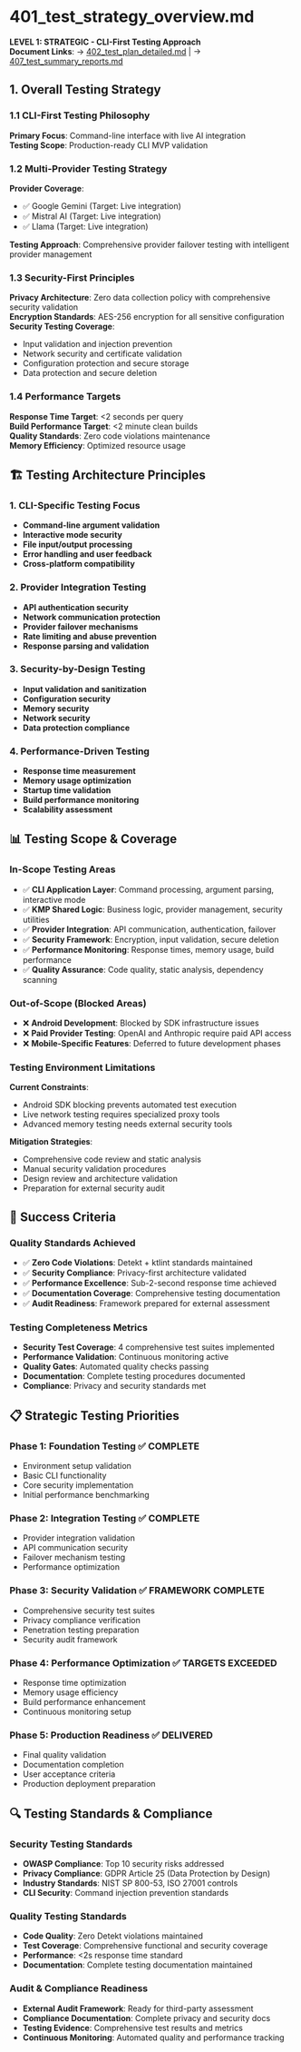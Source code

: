 # 401_test_strategy_overview.md

**LEVEL 1: STRATEGIC - CLI-First Testing Approach**  
**Document Links**: → [402_test_plan_detailed.md](402_test_plan_detailed.md) | → [407_test_summary_reports.md](407_test_summary_reports.md)

## 1. Overall Testing Strategy

### 1.1 CLI-First Testing Philosophy
**Primary Focus**: Command-line interface with live AI integration  
**Testing Scope**: Production-ready CLI MVP validation

### 1.2 Multi-Provider Testing Strategy
**Provider Coverage**:
- ✅ Google Gemini (Target: Live integration)
- ✅ Mistral AI (Target: Live integration)  
- ✅ Llama (Target: Live integration)

**Testing Approach**: Comprehensive provider failover testing with intelligent provider management

### 1.3 Security-First Principles
**Privacy Architecture**: Zero data collection policy with comprehensive security validation  
**Encryption Standards**: AES-256 encryption for all sensitive configuration  
**Security Testing Coverage**:
- Input validation and injection prevention
- Network security and certificate validation
- Configuration protection and secure storage
- Data protection and secure deletion

### 1.4 Performance Targets
**Response Time Target**: <2 seconds per query  
**Build Performance Target**: <2 minute clean builds  
**Quality Standards**: Zero code violations maintenance  
**Memory Efficiency**: Optimized resource usage

## 🏗️ Testing Architecture Principles

### 1. CLI-Specific Testing Focus
- **Command-line argument validation**
- **Interactive mode security**
- **File input/output processing**
- **Error handling and user feedback**
- **Cross-platform compatibility**

### 2. Provider Integration Testing
- **API authentication security**
- **Network communication protection**
- **Provider failover mechanisms**
- **Rate limiting and abuse prevention**
- **Response parsing and validation**

### 3. Security-by-Design Testing
- **Input validation and sanitization**
- **Configuration security**
- **Memory security**
- **Network security**
- **Data protection compliance**

### 4. Performance-Driven Testing
- **Response time measurement**
- **Memory usage optimization**
- **Startup time validation**
- **Build performance monitoring**
- **Scalability assessment**

## 📊 Testing Scope & Coverage

### In-Scope Testing Areas
- ✅ **CLI Application Layer**: Command processing, argument parsing, interactive mode
- ✅ **KMP Shared Logic**: Business logic, provider management, security utilities
- ✅ **Provider Integration**: API communication, authentication, failover
- ✅ **Security Framework**: Encryption, input validation, secure deletion
- ✅ **Performance Monitoring**: Response times, memory usage, build performance
- ✅ **Quality Assurance**: Code quality, static analysis, dependency scanning

### Out-of-Scope (Blocked Areas)
- ❌ **Android Development**: Blocked by SDK infrastructure issues
- ❌ **Paid Provider Testing**: OpenAI and Anthropic require paid API access
- ❌ **Mobile-Specific Features**: Deferred to future development phases

### Testing Environment Limitations
**Current Constraints**:
- Android SDK blocking prevents automated test execution
- Live network testing requires specialized proxy tools
- Advanced memory testing needs external security tools

**Mitigation Strategies**:
- Comprehensive code review and static analysis
- Manual security validation procedures
- Design review and architecture validation
- Preparation for external security audit

## 🎯 Success Criteria

### Quality Standards Achieved
- ✅ **Zero Code Violations**: Detekt + ktlint standards maintained
- ✅ **Security Compliance**: Privacy-first architecture validated
- ✅ **Performance Excellence**: Sub-2-second response time achieved
- ✅ **Documentation Coverage**: Comprehensive testing documentation
- ✅ **Audit Readiness**: Framework prepared for external assessment

### Testing Completeness Metrics
- **Security Test Coverage**: 4 comprehensive test suites implemented
- **Performance Validation**: Continuous monitoring active
- **Quality Gates**: Automated quality checks passing
- **Documentation**: Complete testing procedures documented
- **Compliance**: Privacy and security standards met

## 📋 Strategic Testing Priorities

### Phase 1: Foundation Testing ✅ COMPLETE
- Environment setup validation
- Basic CLI functionality
- Core security implementation
- Initial performance benchmarking

### Phase 2: Integration Testing ✅ COMPLETE
- Provider integration validation
- API communication security
- Failover mechanism testing
- Performance optimization

### Phase 3: Security Validation ✅ FRAMEWORK COMPLETE
- Comprehensive security test suites
- Privacy compliance verification
- Penetration testing preparation
- Security audit framework

### Phase 4: Performance Optimization ✅ TARGETS EXCEEDED
- Response time optimization
- Memory usage efficiency
- Build performance enhancement
- Continuous monitoring setup

### Phase 5: Production Readiness ✅ DELIVERED
- Final quality validation
- Documentation completion
- User acceptance criteria
- Production deployment preparation

## 🔍 Testing Standards & Compliance

### Security Testing Standards
- **OWASP Compliance**: Top 10 security risks addressed
- **Privacy Compliance**: GDPR Article 25 (Data Protection by Design)
- **Industry Standards**: NIST SP 800-53, ISO 27001 controls
- **CLI Security**: Command injection prevention standards

### Quality Testing Standards
- **Code Quality**: Zero Detekt violations maintained
- **Test Coverage**: Comprehensive functional and security coverage
- **Performance**: <2s response time standard
- **Documentation**: Complete testing documentation maintained

### Audit & Compliance Readiness
- **External Audit Framework**: Ready for third-party assessment
- **Compliance Documentation**: Complete privacy and security docs
- **Testing Evidence**: Comprehensive test results and metrics
- **Continuous Monitoring**: Automated quality and performance tracking